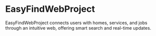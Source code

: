 # EasyFindWebProject
EasyFindWebProject connects users with homes, services, and jobs through an intuitive web, offering smart search and real-time updates.
